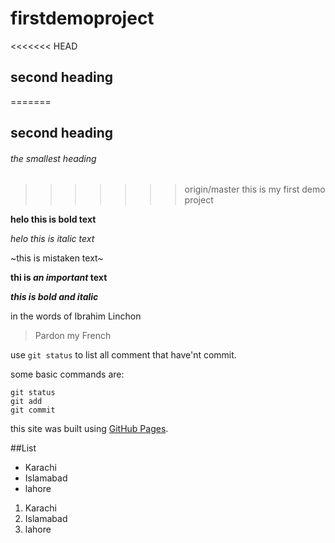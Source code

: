 # firstdemoproject
<<<<<<< HEAD
## second heading

=======

## second heading

###### the smallest heading

>>>>>>> origin/master
this is my first demo project

**helo this is bold text**

*helo this is italic text*

~this is mistaken text~

**thi is _an important_ text**

***this is bold and italic***

in the words of Ibrahim Linchon

>Pardon my French

use `git status` to list all comment that have'nt commit.

some basic commands are:
```
git status
git add
git commit
```
this site was built using [GitHub Pages](htpp://pages.github.com/).

##List

- Karachi
- Islamabad
- lahore

1. Karachi
2. Islamabad
3. lahore

